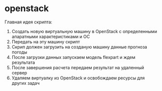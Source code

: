 # openstack

Главная идея скрипта: 

1. Создать новую виртуальную машину в OpenStack с определенными апаратными характеристиками и ОС
2. Передать на эту машину скрипт
3. Скрип должен загрузить на созданую машину данные прогноза погоды
4. После загрузки данных запускаем модель flexpart и ждем результата
5. После завершения расчета передаем результат на удаленный сервер
6. Удаляем виртуалку из OpenStack и освобождаем ресурсы для других задач
